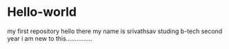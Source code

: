 # Hello-world
my first repository
hello there 
my name is srivathsav studing b-tech second year
i am new to this...............
